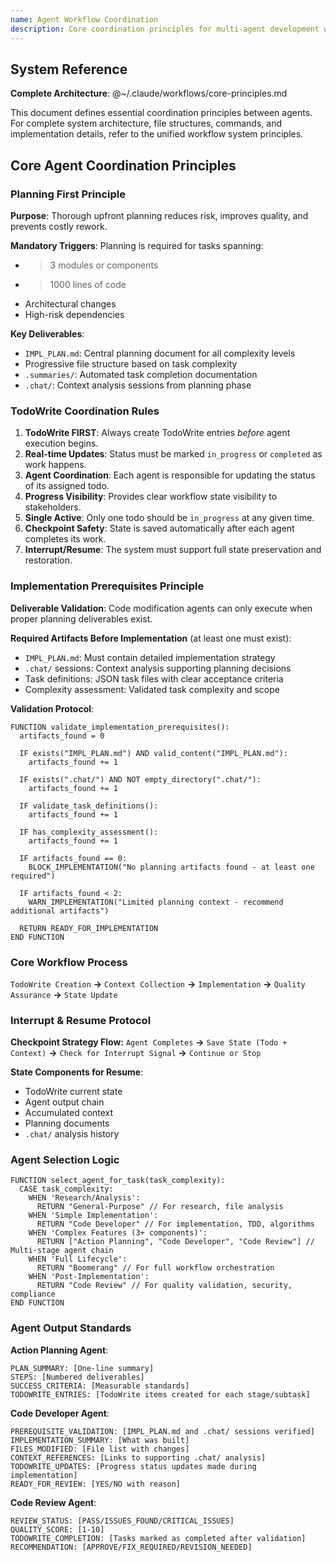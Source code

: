 ```yaml
---
name: Agent Workflow Coordination
description: Core coordination principles for multi-agent development workflows
---
```


## System Reference
**Complete Architecture**: @~/.claude/workflows/core-principles.md

This document defines essential coordination principles between agents. For complete system architecture, file structures, commands, and implementation details, refer to the unified workflow system principles.

## Core Agent Coordination Principles

### Planning First Principle

**Purpose**: Thorough upfront planning reduces risk, improves quality, and prevents costly rework.

**Mandatory Triggers**: Planning is required for tasks spanning:
- >3 modules or components
- >1000 lines of code 
- Architectural changes
- High-risk dependencies

**Key Deliverables**:
- `IMPL_PLAN.md`: Central planning document for all complexity levels
- Progressive file structure based on task complexity
- `.summaries/`: Automated task completion documentation
- `.chat/`: Context analysis sessions from planning phase

### TodoWrite Coordination Rules

1.  **TodoWrite FIRST**: Always create TodoWrite entries *before* agent execution begins.
2.  **Real-time Updates**: Status must be marked `in_progress` or `completed` as work happens.
3.  **Agent Coordination**: Each agent is responsible for updating the status of its assigned todo.
4.  **Progress Visibility**: Provides clear workflow state visibility to stakeholders.
5.  **Single Active**: Only one todo should be `in_progress` at any given time.
6.  **Checkpoint Safety**: State is saved automatically after each agent completes its work.
7.  **Interrupt/Resume**: The system must support full state preservation and restoration.

### Implementation Prerequisites Principle

**Deliverable Validation**: Code modification agents can only execute when proper planning deliverables exist.

**Required Artifacts Before Implementation** (at least one must exist):
- `IMPL_PLAN.md`: Must contain detailed implementation strategy
- `.chat/` sessions: Context analysis supporting planning decisions
- Task definitions: JSON task files with clear acceptance criteria
- Complexity assessment: Validated task complexity and scope

**Validation Protocol**:
```pseudo
FUNCTION validate_implementation_prerequisites():
  artifacts_found = 0
  
  IF exists("IMPL_PLAN.md") AND valid_content("IMPL_PLAN.md"):
    artifacts_found += 1
  
  IF exists(".chat/") AND NOT empty_directory(".chat/"):
    artifacts_found += 1
  
  IF validate_task_definitions():
    artifacts_found += 1
  
  IF has_complexity_assessment():
    artifacts_found += 1
  
  IF artifacts_found == 0:
    BLOCK_IMPLEMENTATION("No planning artifacts found - at least one required")
  
  IF artifacts_found < 2:
    WARN_IMPLEMENTATION("Limited planning context - recommend additional artifacts")
  
  RETURN READY_FOR_IMPLEMENTATION
END FUNCTION
```

### Core Workflow Process

`TodoWrite Creation` **->** `Context Collection` **->** `Implementation` **->** `Quality Assurance` **->** `State Update`

### Interrupt & Resume Protocol

**Checkpoint Strategy Flow:**
`Agent Completes` **->** `Save State (Todo + Context)` **->** `Check for Interrupt Signal` **->** `Continue or Stop`

**State Components for Resume**:
- TodoWrite current state
- Agent output chain
- Accumulated context
- Planning documents
- `.chat/` analysis history

### Agent Selection Logic

```pseudo
FUNCTION select_agent_for_task(task_complexity):
  CASE task_complexity:
    WHEN 'Research/Analysis':
      RETURN "General-Purpose" // For research, file analysis
    WHEN 'Simple Implementation':
      RETURN "Code Developer" // For implementation, TDD, algorithms
    WHEN 'Complex Features (3+ components)':
      RETURN ["Action Planning", "Code Developer", "Code Review"] // Multi-stage agent chain
    WHEN 'Full Lifecycle':
      RETURN "Boomerang" // For full workflow orchestration
    WHEN 'Post-Implementation':
      RETURN "Code Review" // For quality validation, security, compliance
END FUNCTION
```

### Agent Output Standards

**Action Planning Agent**:
```
PLAN_SUMMARY: [One-line summary]
STEPS: [Numbered deliverables]
SUCCESS_CRITERIA: [Measurable standards]
TODOWRITE_ENTRIES: [TodoWrite items created for each stage/subtask]
```

**Code Developer Agent**:
```
PREREQUISITE_VALIDATION: [IMPL_PLAN.md and .chat/ sessions verified]
IMPLEMENTATION_SUMMARY: [What was built]
FILES_MODIFIED: [File list with changes]
CONTEXT_REFERENCES: [Links to supporting .chat/ analysis]
TODOWRITE_UPDATES: [Progress status updates made during implementation]
READY_FOR_REVIEW: [YES/NO with reason]
```

**Code Review Agent**:
```
REVIEW_STATUS: [PASS/ISSUES_FOUND/CRITICAL_ISSUES]
QUALITY_SCORE: [1-10]
TODOWRITE_COMPLETION: [Tasks marked as completed after validation]
RECOMMENDATION: [APPROVE/FIX_REQUIRED/REVISION_NEEDED]
```
